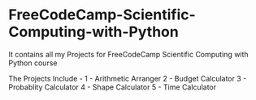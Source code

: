 # FreeCodeCamp-Scientific-Computing-with-Python
It contains all my Projects for FreeCodeCamp Scientific Computing with Python course

The Projects Include -
 1 - Arithmetic Arranger
 2 - Budget Calculator
 3 - Probablity Calculator
 4 - Shape Calculator
 5 - Time Calculator
